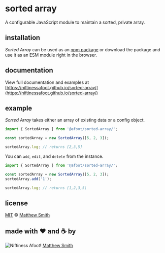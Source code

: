 # sorted array

A configurable JavaScript module to maintain a sorted, private array.

## installation

_Sorted Array_ can be used as an [npm package](https://www.npmjs.com/package/@afoot/sorted-array) or download the package and use it as an ESM module right in the browser.

## documentation

View full documentation and examples at [https://niftinessafoot.github.io/sorted-array/](https://niftinessafoot.github.io/sorted-array/)

## example

_Sorted Array_ takes either an array of existing data or a config object.

```js
import { SortedArray } from '@afoot/sorted-array/';

const sortedArray = new SortedArray([5, 2, 3]);

sortedArray.log; // returns [2,3,5]
```

You can `add`, `edit`, and `delete` from the instance.

```js
import { SortedArray } from '@afoot/sorted-array/';

const sortedArray = new SortedArray([5, 2, 3]);
sortedArray.add('1');

sortedArray.log; // returns [1,2,3,5]
```

## license

[MIT](./LICENSE) © [Matthew Smith](http://www.niftinessafoot.com)

## made with ❤️ and ☕️ by

![Niftiness Afoot!](https://gist.githubusercontent.com/niftinessafoot/2dba588395cb557293d5f09aebcd2ab0/raw/770293c76bead4f0986ff959f3ea8880017d92c0/bot.svg?sanitize=true) [Matthew Smith](https://github.com/niftinessafoot)
